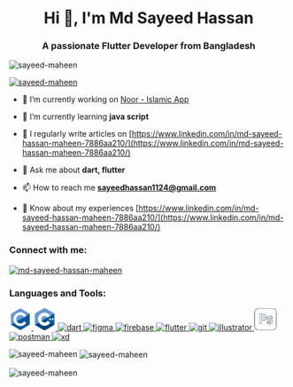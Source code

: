 <h1 align="center">Hi 👋, I'm Md Sayeed Hassan</h1>
<h3 align="center">A passionate Flutter Developer from Bangladesh</h3>

<p align="left"> <img src="https://komarev.com/ghpvc/?username=sayeed-maheen&label=Profile%20views&color=0e75b6&style=flat" alt="sayeed-maheen" /> </p>

<p align="left"> <a href="https://github.com/ryo-ma/github-profile-trophy"><img src="https://github-profile-trophy.vercel.app/?username=sayeed-maheen" alt="sayeed-maheen" /></a> </p>

- 🔭 I’m currently working on [Noor - Islamic App](https://github.com/Sayeed-Maheen/Islamic-App)

- 🌱 I’m currently learning **java script**

- 📝 I regularly write articles on [https://www.linkedin.com/in/md-sayeed-hassan-maheen-7886aa210/](https://www.linkedin.com/in/md-sayeed-hassan-maheen-7886aa210/)

- 💬 Ask me about **dart, flutter**

- 📫 How to reach me **sayeedhassan1124@gmail.com**

- 📄 Know about my experiences [https://www.linkedin.com/in/md-sayeed-hassan-maheen-7886aa210/](https://www.linkedin.com/in/md-sayeed-hassan-maheen-7886aa210/)

<h3 align="left">Connect with me:</h3>
<p align="left">
<a href="https://linkedin.com/in/md-sayeed-hassan-maheen" target="blank"><img align="center" src="https://raw.githubusercontent.com/rahuldkjain/github-profile-readme-generator/master/src/images/icons/Social/linked-in-alt.svg" alt="md-sayeed-hassan-maheen" height="30" width="40" /></a>
</p>

<h3 align="left">Languages and Tools:</h3>
<p align="left"> <a href="https://www.cprogramming.com/" target="_blank" rel="noreferrer"> <img src="https://raw.githubusercontent.com/devicons/devicon/master/icons/c/c-original.svg" alt="c" width="40" height="40"/> </a> <a href="https://www.w3schools.com/cpp/" target="_blank" rel="noreferrer"> <img src="https://raw.githubusercontent.com/devicons/devicon/master/icons/cplusplus/cplusplus-original.svg" alt="cplusplus" width="40" height="40"/> </a> <a href="https://dart.dev" target="_blank" rel="noreferrer"> <img src="https://www.vectorlogo.zone/logos/dartlang/dartlang-icon.svg" alt="dart" width="40" height="40"/> </a> <a href="https://www.figma.com/" target="_blank" rel="noreferrer"> <img src="https://www.vectorlogo.zone/logos/figma/figma-icon.svg" alt="figma" width="40" height="40"/> </a> <a href="https://firebase.google.com/" target="_blank" rel="noreferrer"> <img src="https://www.vectorlogo.zone/logos/firebase/firebase-icon.svg" alt="firebase" width="40" height="40"/> </a> <a href="https://flutter.dev" target="_blank" rel="noreferrer"> <img src="https://www.vectorlogo.zone/logos/flutterio/flutterio-icon.svg" alt="flutter" width="40" height="40"/> </a> <a href="https://git-scm.com/" target="_blank" rel="noreferrer"> <img src="https://www.vectorlogo.zone/logos/git-scm/git-scm-icon.svg" alt="git" width="40" height="40"/> </a> <a href="https://www.adobe.com/in/products/illustrator.html" target="_blank" rel="noreferrer"> <img src="https://www.vectorlogo.zone/logos/adobe_illustrator/adobe_illustrator-icon.svg" alt="illustrator" width="40" height="40"/> </a> <a href="https://www.photoshop.com/en" target="_blank" rel="noreferrer"> <img src="https://raw.githubusercontent.com/devicons/devicon/master/icons/photoshop/photoshop-line.svg" alt="photoshop" width="40" height="40"/> </a> <a href="https://postman.com" target="_blank" rel="noreferrer"> <img src="https://www.vectorlogo.zone/logos/getpostman/getpostman-icon.svg" alt="postman" width="40" height="40"/> </a> <a href="https://www.adobe.com/products/xd.html" target="_blank" rel="noreferrer"> <img src="https://cdn.worldvectorlogo.com/logos/adobe-xd.svg" alt="xd" width="40" height="40"/> </a> </p>

<p><img align="left" src="https://github-readme-stats.vercel.app/api/top-langs?username=sayeed-maheen&show_icons=true&locale=en&layout=compact" alt="sayeed-maheen" /></p>

<p>&nbsp;<img align="center" src="https://github-readme-stats.vercel.app/api?username=sayeed-maheen&show_icons=true&locale=en" alt="sayeed-maheen" /></p>

<p><img align="center" src="https://github-readme-streak-stats.herokuapp.com/?user=sayeed-maheen&" alt="sayeed-maheen" /></p>
